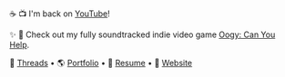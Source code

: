 
☕ 📺 I'm back on [YouTube](https://youtube.com/insanj)!
 
✨ 🐏 Check out my fully soundtracked indie video game [Oogy: Can You Help](https://oogycanyouhelp.com).

🧵 [Threads](https://threads.net/@insanj) • 🌎 [Portfolio](https://insane.works/) • 👋 [Resume](https://insanj.github.io/resume/) • 💬 [Website](https://insanj.com)


<!--
**insanj/insanj** is a ✨ _special_ ✨ repository because its `README.md` (this file) appears on your GitHub profile.

Here are some ideas to get you started:

- 🔭 I’m currently working on ...
- 🌱 I’m currently learning ...
- 👯 I’m looking to collaborate on ...
- 🤔 I’m looking for help with ...
- 💬 Ask me about ...
- 📫 How to reach me: ...
- 😄 Pronouns: ...
- ⚡ Fun fact: ...
-->
